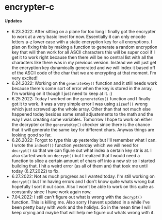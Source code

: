 # encrypter-c


#### Updates
- 6.23.2022: After sitting on a plane for too long I finally got the encrypter to work at a very basic level for now. Essentially it can only encode letters a-z lower case with a static encryption key for all encryptions. I plan on fixing this by making a function to generate a random encryption key that will then work for all ASCII characters this will be super cool if I get it to work right because then there will be no central list with all the characters like there was in my previous version. Instead we will just get the encryption key dynamically generated and we will index it based off of the ASCII code of the char that we are encrypting at that moment. I'm very excited!
- 6.24.2022: Working on the `generateKey()` function and it still needs work because there's some sort of error when the key is stored in the array. I'm working on it though I just need to keep at it. :)
- 6.25.2022: Today I worked on the `generateKey()` function and I finally got it to work. It was a very simple error I was using `sizeof()` wrong which just screwed up the whole array. Other than that not much else happened today besides some small adjustements to the math and the way I was creating some variables. Tomorrow I hope to work on either the decrypter or the `generateKey()` checker since there is the chance that it will generate the same key for different chars. Anywas things are looking good so far.
- 6.26.2022: Forgot to type this up yesterday but I'll remember what I can. I wrote the `indexOf()` function yesterday which we will need for `decrypt()` so that we can figure out what index a certain key str is at. I also started work on `decrypt()` but I realized that I would need a function to slice a certain amount of chars off into a new str so I started building that. I hit a weird error (as all of them are) that took me until today (6.27.2022) to fix.
- 6.27.2022: Not as much progress as I wanted today. I'm still working on `decrypt()` but I'm having errors and I don't know quite whats wrong but hopefully I sort it out soon. Also I won't be able to work on this quite as constantly since I have work again now.
- 7.04.2022: I still can't figure out what is wrong with the `decrypt()` function. This is killing me. Also sorry I havent updated in a while I've been pretty busy with work and the holidys. So in the mean time I will keep crying and maybe that will help me figure out whats wrong with it.